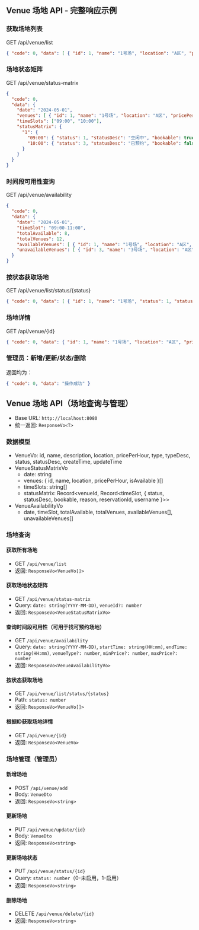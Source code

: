 ## Venue 场地 API - 完整响应示例

### 获取场地列表
GET /api/venue/list
```json
{ "code": 0, "data": [ { "id": 1, "name": "1号场", "location": "A区", "pricePerHour": 60, "type": 1, "typeDesc": "羽毛球", "status": 1, "statusDesc": "启用" } ] }
```

### 场地状态矩阵
GET /api/venue/status-matrix
```json
{
  "code": 0,
  "data": {
    "date": "2024-05-01",
    "venues": [ { "id": 1, "name": "1号场", "location": "A区", "pricePerHour": 60, "isAvailable": true } ],
    "timeSlots": ["09:00", "10:00"],
    "statusMatrix": {
      "1": {
        "09:00": { "status": 1, "statusDesc": "空闲中", "bookable": true, "reason": null, "reservationId": null, "username": null },
        "10:00": { "status": 3, "statusDesc": "已预约", "bookable": false, "reason": "用户预约", "reservationId": 1001, "username": "alice" }
      }
    }
  }
}
```

### 时间段可用性查询
GET /api/venue/availability
```json
{
  "code": 0,
  "data": {
    "date": "2024-05-01",
    "timeSlot": "09:00-11:00",
    "totalAvailable": 8,
    "totalVenues": 12,
    "availableVenues": [ { "id": 1, "name": "1号场", "location": "A区", "pricePerHour": 60, "type": 1, "typeDesc": "羽毛球" } ],
    "unavailableVenues": [ { "id": 3, "name": "3号场", "location": "A区", "pricePerHour": 60, "unavailableReason": "维护中", "status": 4, "statusDesc": "维护中" } ]
  }
}
```

### 按状态获取场地
GET /api/venue/list/status/{status}
```json
{ "code": 0, "data": [ { "id": 1, "name": "1号场", "status": 1, "statusDesc": "启用" } ] }
```

### 场地详情
GET /api/venue/{id}
```json
{ "code": 0, "data": { "id": 1, "name": "1号场", "location": "A区", "pricePerHour": 60, "status": 1, "statusDesc": "启用" } }
```

### 管理员：新增/更新/状态/删除
返回均为：
```json
{ "code": 0, "data": "操作成功" }
```

## Venue 场地 API（场地查询与管理）

- Base URL: `http://localhost:8080`
- 统一返回: `ResponseVo<T>`

### 数据模型
- VenueVo: id, name, description, location, pricePerHour, type, typeDesc, status, statusDesc, createTime, updateTime
- VenueStatusMatrixVo
  - date: string
  - venues: { id, name, location, pricePerHour, isAvailable }[]
  - timeSlots: string[]
  - statusMatrix: Record<venueId, Record<timeSlot, { status, statusDesc, bookable, reason, reservationId, username }>>
- VenueAvailabilityVo
  - date, timeSlot, totalAvailable, totalVenues, availableVenues[], unavailableVenues[]

### 场地查询

#### 获取所有场地
- GET `/api/venue/list`
- 返回: `ResponseVo<VenueVo[]>`

#### 获取场地状态矩阵
- GET `/api/venue/status-matrix`
- Query: `date: string(YYYY-MM-DD)`, `venueId?: number`
- 返回: `ResponseVo<VenueStatusMatrixVo>`

#### 查询时间段可用性（可用于找可预约场地）
- GET `/api/venue/availability`
- Query: `date: string(YYYY-MM-DD)`, `startTime: string(HH:mm)`, `endTime: string(HH:mm)`, `venueType?: number`, `minPrice?: number`, `maxPrice?: number`
- 返回: `ResponseVo<VenueAvailabilityVo>`

#### 按状态获取场地
- GET `/api/venue/list/status/{status}`
- Path: `status: number`
- 返回: `ResponseVo<VenueVo[]>`

#### 根据ID获取场地详情
- GET `/api/venue/{id}`
- 返回: `ResponseVo<VenueVo>`

### 场地管理（管理员）

#### 新增场地
- POST `/api/venue/add`
- Body: `VenueDto`
- 返回: `ResponseVo<string>`

#### 更新场地
- PUT `/api/venue/update/{id}`
- Body: `VenueDto`
- 返回: `ResponseVo<string>`

#### 更新场地状态
- PUT `/api/venue/status/{id}`
- Query: `status: number`（0-未启用，1-启用）
- 返回: `ResponseVo<string>`

#### 删除场地
- DELETE `/api/venue/delete/{id}`
- 返回: `ResponseVo<string>`

